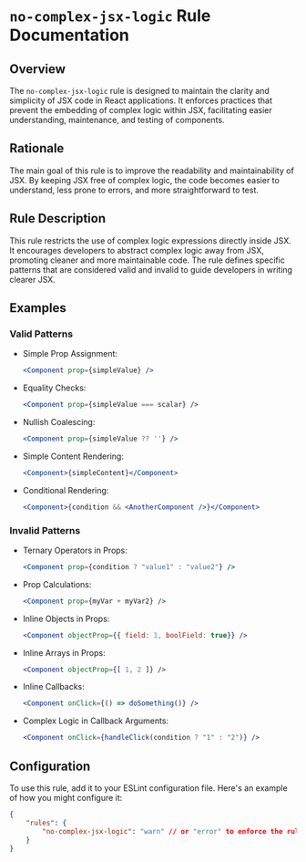 
# `no-complex-jsx-logic` Rule Documentation

## Overview

The `no-complex-jsx-logic` rule is designed to maintain the clarity and simplicity of JSX code in React applications. It enforces practices that prevent the embedding of complex logic within JSX, facilitating easier understanding, maintenance, and testing of components.

## Rationale

The main goal of this rule is to improve the readability and maintainability of JSX. By keeping JSX free of complex logic, the code becomes easier to understand, less prone to errors, and more straightforward to test.

## Rule Description

This rule restricts the use of complex logic expressions directly inside JSX. It encourages developers to abstract complex logic away from JSX, promoting cleaner and more maintainable code. The rule defines specific patterns that are considered valid and invalid to guide developers in writing clearer JSX.

## Examples

### Valid Patterns

- Simple Prop Assignment:
  ```jsx
  <Component prop={simpleValue} />
  ```
- Equality Checks:
  ```jsx
  <Component prop={simpleValue === scalar} />
  ```
- Nullish Coalescing:
  ```jsx
  <Component prop={simpleValue ?? ''} />
  ```
- Simple Content Rendering:
  ```jsx
  <Component>{simpleContent}</Component>
  ```
- Conditional Rendering:
  ```jsx
  <Component>{condition && <AnotherComponent />}</Component>
  ```

### Invalid Patterns

- Ternary Operators in Props:
  ```jsx
  <Component prop={condition ? "value1" : "value2"} />
  ```
- Prop Calculations:
  ```jsx
  <Component prop={myVar + myVar2} />
  ```
- Inline Objects in Props:
  ```jsx
  <Component objectProp={{ field: 1, boolField: true}} />
  ```
- Inline Arrays in Props:
  ```jsx
  <Component objectProp={[ 1, 2 ]} />
  ```
- Inline Callbacks:
  ```jsx
  <Component onClick={() => doSomething()} />
  ```
- Complex Logic in Callback Arguments:
  ```jsx
  <Component onClick={handleClick(condition ? "1" : "2")} />
  ```

## Configuration

To use this rule, add it to your ESLint configuration file. Here's an example of how you might configure it:

```json
{
    "rules": {
        "no-complex-jsx-logic": "warn" // or "error" to enforce the rule strictly
    }
}
```
